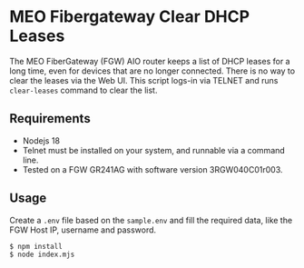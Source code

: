 # MEO Fibergateway Clear DHCP Leases

The MEO FiberGateway (FGW) AIO router keeps a list of DHCP leases for a long time, even for devices that are no longer connected. There is no way to clear the leases via the Web UI. This script logs-in via TELNET and 
runs `clear-leases` command to clear the list.

## Requirements

- Nodejs 18
- Telnet must be installed on your system, and runnable via a command line.
- Tested on a FGW GR241AG with software version 3RGW040C01r003.

## Usage

Create a `.env` file based on the `sample.env` and fill the required data, like the FGW Host IP, username and password.

```bash
$ npm install
$ node index.mjs
```